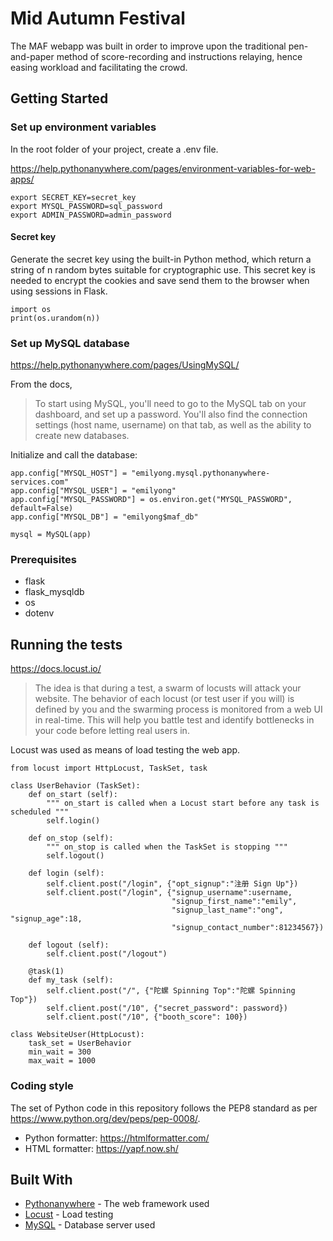 # Mid Autumn Festival

The MAF webapp was built in order to improve upon the traditional pen-and-paper method of score-recording and instructions relaying, hence easing workload and facilitating the crowd.

## Getting Started

### Set up environment variables
In the root folder of your project, create a .env file.

https://help.pythonanywhere.com/pages/environment-variables-for-web-apps/

```
export SECRET_KEY=secret_key
export MYSQL_PASSWORD=sql_password
export ADMIN_PASSWORD=admin_password
```

#### Secret key
Generate the secret key using the built-in Python method, which return a string of n random bytes suitable for cryptographic use. This secret key is needed to encrypt the cookies and save send them to the browser when using sessions in Flask.

```
import os
print(os.urandom(n))
```

### Set up MySQL database

https://help.pythonanywhere.com/pages/UsingMySQL/

From the docs,

> To start using MySQL, you'll need to go to the MySQL tab on your dashboard, and set up a password. You'll also find the connection settings (host name, username) on that tab, as well as the ability to create new databases.

Initialize and call the database:
```
app.config["MYSQL_HOST"] = "emilyong.mysql.pythonanywhere-services.com"
app.config["MYSQL_USER"] = "emilyong"
app.config["MYSQL_PASSWORD"] = os.environ.get("MYSQL_PASSWORD", default=False)
app.config["MYSQL_DB"] = "emilyong$maf_db"

mysql = MySQL(app)
```

### Prerequisites

* flask
* flask_mysqldb
* os
* dotenv


## Running the tests

https://docs.locust.io/

> The idea is that during a test, a swarm of locusts will attack your website. The behavior of each locust (or test user if you will) is defined by you and the swarming process is monitored from a web UI in real-time. This will help you battle test and identify bottlenecks in your code before letting real users in.

Locust was used as means of load testing the web app.

```
from locust import HttpLocust, TaskSet, task

class UserBehavior (TaskSet):
    def on_start (self):
        """ on_start is called when a Locust start before any task is scheduled """
        self.login()

    def on_stop (self):
        """ on_stop is called when the TaskSet is stopping """
        self.logout()

    def login (self):
        self.client.post("/login", {"opt_signup":"注册 Sign Up"})
        self.client.post("/login", {"signup_username":username, 
                                    "signup_first_name":"emily",
                                    "signup_last_name":"ong", "signup_age":18,
                                    "signup_contact_number":81234567})

    def logout (self):
        self.client.post("/logout")

    @task(1)
    def my_task (self):
        self.client.post("/", {"陀螺 Spinning Top":"陀螺 Spinning Top"})
        self.client.post("/10", {"secret_password": password})
        self.client.post("/10", {"booth_score": 100})

class WebsiteUser(HttpLocust):
    task_set = UserBehavior
    min_wait = 300
    max_wait = 1000
```

### Coding style

The set of Python code in this repository follows the PEP8 standard as per https://www.python.org/dev/peps/pep-0008/.

* Python formatter: https://htmlformatter.com/
* HTML formatter: https://yapf.now.sh/

## Built With

* [Pythonanywhere](https://www.pythonanywhere.com/) - The web framework used
* [Locust](https://docs.locust.io/) - Load testing
* [MySQL](https://www.mysql.com) - Database server used
